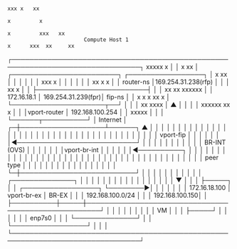 
                                                                                                                                      xxx x   xx
                                                                                                                                      x         x
                                                                                                                                      x         xxx   xx
                            Compute Host 1                                                                                           x      xxx  xx     xx
  ┌───────────────────────────────────────────────────────────────────────────────┐                                              xxxxx                   x
  │                                                                               │                                              x                      xx
  │  ┌────────────────────────┐                         ┌─────────────────┐       │                                               x                         xx
  │  │                        │                         │                 │       │                                              xxx                          x
  │  │                        │                         │                 │       │                                          xx x                              x
  │  │        router-ns       │169.254.31.238(rfp)      │                 │       │                                         xx                                 x
  │  │                        ├─────────────────────────┤                 │       │                                         xx           xx              xxxxxx
  │  │ 172.16.18.1            │      169.254.31.239(fpr)│    fip-ns       │       │                                           x      x    x       xx      x
  │  └─────────────────────┬──┘                         │                 │       │                                                       xx      xxxx
  │    ▲                   │                            │                 │       │                                                         xxxxxx   xx    x
  │    │                   │vport-router                │ 192.168.100.254 │       │                                                                    xxxxx
  │    │                   │                            └──────┬──────────┘       │                                                        Internet
  │  ┌─┼───────────────────┴──────┐                            ▲                  │                                                           │
  │  │ │                          │                            │                  │                                                           │
  │  │ │                          │                            │                  │                                                           │
  │  │ │                          │                            │                  │                                                           │
  │  │ │                          │                            │                  │                                                           │
  │  │ │                          │                            │                  │                                                           │
  │  │ │                          │            vport-fip       │                  │                                                           │
  │  │ │                          │◄───────────────────────────┘                  │                                                           │
  │  │ │                          │                                               │                                                           │
  │  │ │          BR-INT (OVS)    │                                               │                                                           │
  │  │ │                          │vport-br-int                                   │                                                           │
  │  │ │                          │◄──────────┐                                   │                                                           │
  │  │ │                          │           │                                   │                                                           │
  │  │ │                          │           │                                   │                                                           │
  │  │ │                          │           │                                   │                                                           │
  │  │ │                          │           │                                   │                                                           │
  │  │ │                          │           │                                   │                                                           │
  │  │ │                          │           │ peer type                         │                                                           │
  │  │ │                          │           │                                   │                                                           │
  │  │ │                          │           │                                   │                                                           │
  │  └─┼──────────────────────────┘           │                                   │                                                           │
  │    │                                      │                                   │                                                           │
  │    │                                      │         ┌──────────────┐          │                                                           │
  │    │                                      │         │              │          │                                                           │
  │    │                                      │         │              │          │                                                           │
  │    ▼                                      │         │              │          ├─────┐                                                     │
  │  ┌─────────────────┐                      └────────►│              │          │     │                                                     │
  │  │  172.16.18.100  │                    vport-br-ex │    BR-EX     │          │     │              192.168.100.0/24                       │
  │  │  192.168.100.150│                                │              ├──────────┼─────┼─────────────────────────────────────────────────────┘
  │  │                 │                                │              │          │     │
  │  │      VM         │                                │              │          ├─────┘
  │  │                 │                                │              │          │ enp7s0
  │  │                 │                                └──────────────┘          │
  │  └─────────────────┘                                                          │
  │                                                                               │
  └───────────────────────────────────────────────────────────────────────────────┘
